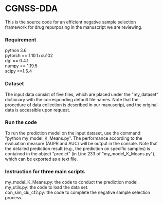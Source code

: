 # CGNSS-DDA

This is the source code for an efficient negative sample selection framework for drug repurposing in the manuscript we are reviewing.

### Requirement
python 3.6  
pytorch == 1.10.1+cu102  
dgl == 0.4.1  
numpy == 1.19.5  
scipy ==1.5.4  


### Dataset
The input data consist of five files, which are placed under the "my_dataset" dictionary with the corresponding default file names. 
Note that the procedure of data collection is described in our manuscript, and the original data is accessible upon request.

### Run the code
To run the prediction model on the input dataset, use the command: "python my_model_K_Means.py". The performance according to the evaluation measure (AUPR and AUC) will be output in the console.
Note that the detailed prediction result (e.g., the prediction on specific samples) is contained in the object "predict" (in Line 233 of "my_model_K_Means.py"), which can be exported as a text file.


### Instruction for three main scripts
my_model_K_Means.py: the code to conduct the prediction model. 
my_utils.py: the code to load the data set.  
con_sim_clu_cf2.py: the code to complete the negative sample selection process.


